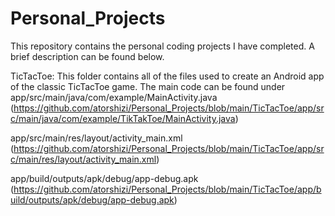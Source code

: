 # Personal_Projects
This repository contains the personal coding projects I have completed. A brief description can be found below.


TicTacToe:
This folder contains all of the files used to create an Android app of the classic TicTacToe game. The main code can be found under app/src/main/java/com/example/MainActivity.java
(https://github.com/atorshizi/Personal_Projects/blob/main/TicTacToe/app/src/main/java/com/example/TikTakToe/MainActivity.java)


app/src/main/res/layout/activity_main.xml 
(https://github.com/atorshizi/Personal_Projects/blob/main/TicTacToe/app/src/main/res/layout/activity_main.xml)


app/build/outputs/apk/debug/app-debug.apk
(https://github.com/atorshizi/Personal_Projects/blob/main/TicTacToe/app/build/outputs/apk/debug/app-debug.apk)
